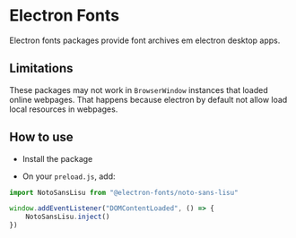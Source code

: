 # Electron Fonts

Electron fonts packages provide font archives em electron desktop apps.

## Limitations

These packages may not work in `BrowserWindow` instances that loaded online webpages. That happens because electron by default not allow load local resources in webpages.

## How to use

* Install the package

* On your `preload.js`, add:

```ts
import NotoSansLisu from "@electron-fonts/noto-sans-lisu"

window.addEventListener("DOMContentLoaded", () => {
    NotoSansLisu.inject()
})
```